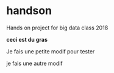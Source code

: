 # handson
Hands on project for big data class 2018

**ceci est du gras** 

Je fais une petite modif pour tester 

je fais une autre modif